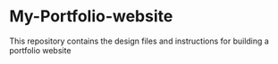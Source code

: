 # My-Portfolio-website
This repository contains the design files and instructions for building a portfolio website
